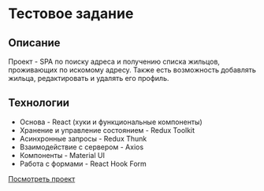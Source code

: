 # Тестовое задание

## Описание

Проект - SPA по поиску адреса и получению списка жильцов, проживающих по искомому адресу. Также есть возможность добавлять жильца, редактировать и удалять его профиль.

## Технологии

- Основа - React (хуки и функциональные компоненты)
- Хранение и управление состоянием - Redux Toolkit
- Асинхронные запросы - Redux Thunk
- Взаимодействие с сервером - Axios
- Компоненты - Material UI
- Работа с формами - React Hook Form

[Посмотреть проект](https://list-tenants.netlify.app)
